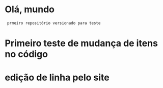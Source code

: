 # Olá,  mundo

     prmeiro repositório versionado para teste
# Primeiro teste de mudança de itens no código

# edição de linha pelo site
